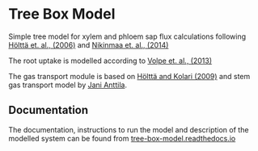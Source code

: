 # Tree Box Model

Simple tree model for xylem and phloem sap flux calculations following 
[Hölttä et. al., (2006)](https://link.springer.com/article/10.1007/s00468-005-0014-6)
and [Nikinmaa et. al., (2014)](https://academic.oup.com/aob/article/114/4/653/2769025)

The root uptake is modelled according to [Volpe et. al., (2013)](http://www.sciencedirect.com/science/article/pii/S0309170813001231)

The gas transport module is based on [Hölttä and Kolari (2009)](https://academic.oup.com/treephys/article/29/11/1447/1650165) and stem gas transport model by [Jani Anttila](https://github.com/janivaltteri/stem-gas-transport).

## Documentation

The documentation, instructions to run the model and description of the modelled system can be found from [tree-box-model.readthedocs.io](https://tree-box-model.readthedocs.io)



